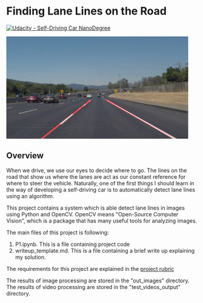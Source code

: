# **Finding Lane Lines on the Road** 
[![Udacity - Self-Driving Car NanoDegree](https://s3.amazonaws.com/udacity-sdc/github/shield-carnd.svg)](http://www.udacity.com/drive)

<img src="out_images/processed_solidWhiteCurve.jpg" width="480" alt="Combined Image" />

Overview
---

When we drive, we use our eyes to decide where to go.  The lines on the road that show us where the lanes are act as our constant reference for where to steer the vehicle.  Naturally, one of the first things I should learn in the way of developing a self-driving car is to automatically detect lane lines using an algorithm.

This project contains a system which is able detect lane lines in images using Python and OpenCV. OpenCV means "Open-Source Computer Vision", which is a package that has many useful tools for analyzing images.

The main files of this project is following:
1. P1.ipynb. This is a file containing project code
2. writeup_template.md. This is a file containing a brief write up explaining my solution. 

The requirements for this project are explained in the [project rubric](https://review.udacity.com/#!/rubrics/322/view)

The results of image processing are stored in the "out_images" directory.
The results of video processing are stored in the "test_videos_output" directory. 

